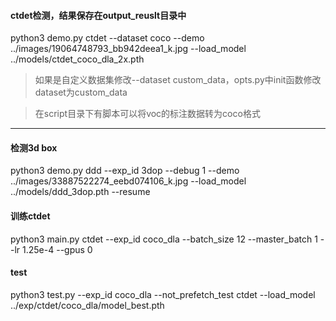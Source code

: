 #### ctdet检测，结果保存在output_reuslt目录中
python3 demo.py ctdet --dataset coco --demo ../images/19064748793_bb942deea1_k.jpg --load_model ../models/ctdet_coco_dla_2x.pth

> 如果是自定义数据集修改--dataset custom_data，opts.py中init函数修改dataset为custom_data

> 在script目录下有脚本可以将voc的标注数据转为coco格式
---------------------------------------------------------------------------------------

#### 检测3d box
 python3 demo.py ddd --exp_id 3dop  --debug 1 --demo ../images/33887522274_eebd074106_k.jpg --load_model ../models/ddd_3dop.pth  --resume

 #### 训练ctdet
 python3 main.py ctdet --exp_id coco_dla --batch_size 12 --master_batch 1 --lr 1.25e-4 --gpus 0

 #### test
 python3 test.py --exp_id coco_dla --not_prefetch_test ctdet --load_model ../exp/ctdet/coco_dla/model_best.pth 

